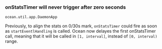### onStatsTimer will never trigger after zero seconds

`ocean.util.app.DaemonApp`

Previously, to align the stats on 0/30s mark, `onStatsTimer` could fire
as soon as `startEventlHandling` is called. Ocean now delayes the first
onStatsTimer call, meaning that it will be called in `[1, interval]`, instead
of `[0, interval)` range.
